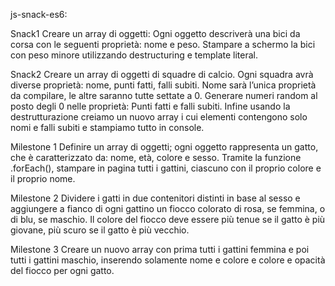 js-snack-es6:

Snack1
Creare un array di oggetti: Ogni oggetto descriverà una bici da corsa con le seguenti proprietà: nome e peso. Stampare a schermo la bici con peso minore utilizzando destructuring e template literal.

Snack2
Creare un array di oggetti di squadre di calcio. Ogni squadra avrà diverse proprietà: nome, punti fatti, falli subiti. Nome sarà l’unica proprietà da compilare, le altre saranno tutte settate a 0. Generare numeri random al posto degli 0 nelle proprietà: Punti fatti e falli subiti. Infine usando la destrutturazione creiamo un nuovo array i cui elementi contengono solo nomi e falli subiti e stampiamo tutto in console.

Milestone 1
Definire un array di oggetti; ogni oggetto rappresenta un gatto, che è caratterizzato da: nome, età, colore e sesso.
Tramite la funzione .forEach(), stampare in pagina tutti i gattini, ciascuno con il proprio colore e il proprio nome.

Milestone 2
Dividere i gatti in due contenitori distinti in base al sesso e aggiungere a fianco di ogni gattino un fiocco colorato di rosa, se femmina, o di blu, se maschio. Il colore del fiocco deve essere più tenue se il gatto è più giovane, più scuro se il gatto è più vecchio.

Milestone 3
Creare un nuovo array con prima tutti i gattini femmina e poi tutti i gattini maschio, inserendo solamente nome e colore e colore e opacità del fiocco per ogni gatto.
